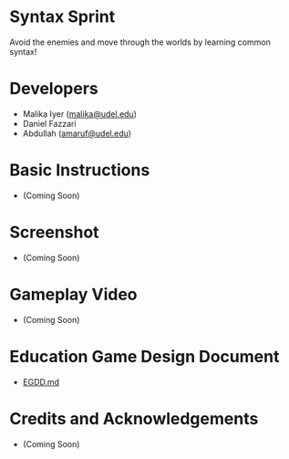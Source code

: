 # Syntax Sprint

Avoid the enemies and move through the worlds by learning common syntax!

# Developers

- Malika Iyer (malika@udel.edu)
- Daniel Fazzari
- Abdullah (amaruf@udel.edu)

# Basic Instructions

- (Coming Soon)

# Screenshot

- (Coming Soon)

# Gameplay Video

- (Coming Soon)

# Education Game Design Document

- [EGDD.md](EGDD.md)

# Credits and Acknowledgements

- (Coming Soon)
